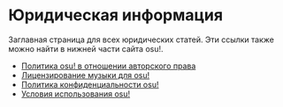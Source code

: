 # Юридическая информация

Заглавная страница для всех юридических статей. Эти ссылки также можно найти в нижней части сайта osu!.

- [Политика osu! в отношении авторского права](Copyright)
- [Лицензирование музыки для osu!](Music_Licensing)
- [Политика конфиденциальности osu!](Privacy)
- [Условия использования osu!](Terms)
